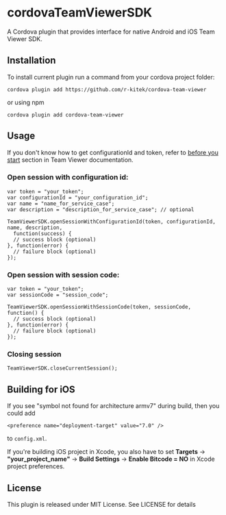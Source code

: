 # cordovaTeamViewerSDK
A Cordova plugin that provides interface for native Android and iOS Team Viewer SDK.

## Installation

To install current plugin run a command from your cordova project folder:

    cordova plugin add https://github.com/r-kitek/cordova-team-viewer 

or using npm

    cordova plugin add cordova-team-viewer

## Usage
If you don't know how to get configurationId and token, refer to [before you start](https://integrate.teamviewer.com/en/develop/screen-sharing-sdk/android-tutorial/#H3_header_3) section in Team Viewer documentation.

### Open session with configuration id:

    var token = "your_token";
    var configurationId = "your_configuration_id";
    var name = "name_for_service_case";
    var description = "description_for_service_case"; // optional
    
    TeamViewerSDK.openSessionWithConfigurationId(token, configurationId, name, description,
      function(success) {
      // success block (optional)
    }, function(error) {
      // failure block (optional)
    });

### Open session with session code:

    var token = "your_token";
    var sessionCode = "session_code";

    TeamViewerSDK.openSessionWithSessionCode(token, sessionCode, function() {
      // success block (optional)
    }, function(error) {
      // failure block (optional)
    });
    
### Closing session

    TeamViewerSDK.closeCurrentSession();

## Building for iOS
If you see "symbol not found for architecture armv7" during build, then you could add 

    <preference name="deployment-target" value="7.0" />

to `config.xml`.

If you're building iOS project in Xcode, you also have to set  **Targets** -> **"your_project_name"** -> **Build Settings** -> **Enable Bitcode = NO** in Xcode project preferences.
 
## License

This plugin is released under MIT License. See LICENSE for details
